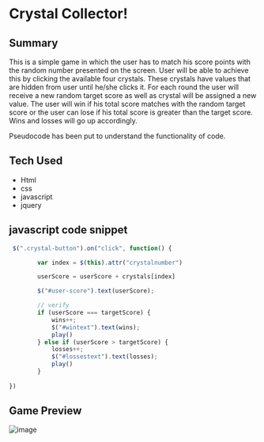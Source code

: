 # Crystal Collector!

## Summary
This is a simple game in which the user has to match his score points with the random number presented on the screen.
User will be able to achieve this by clicking the available four crystals. These crystals have values that are hidden from user until he/she clicks it. 
For each round the user will receive a new random target score as well as crystal will be assigned a new value.
The user will win if his total score matches with the random target score or the user can lose if his total score is greater than the target score.
Wins and losses will go up accordingly.

Pseudocode has been put to understand the functionality of code.

## Tech Used
* Html
* css
* javascript
* jquery

## javascript code snippet
```javascript
 $(".crystal-button").on("click", function() {

        var index = $(this).attr("crystalnumber")

        userScore = userScore + crystals[index]

        $("#user-score").text(userScore);

        // verify
        if (userScore === targetScore) {
            wins++;
            $("#wintext").text(wins);
            play()
        } else if (userScore > targetScore) {
            losses++;
            $("#lossestext").text(losses);
            play()
        }
        
})
```
       
## Game Preview

![image](https://user-images.githubusercontent.com/54960706/67140175-b1524900-f20c-11e9-88bb-ed6c04e6ee78.png)



